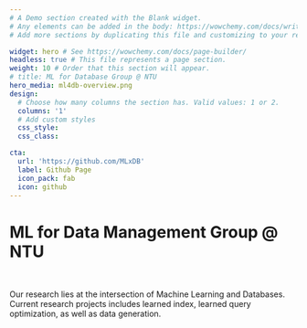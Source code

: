 ```yaml
---
# A Demo section created with the Blank widget.
# Any elements can be added in the body: https://wowchemy.com/docs/writing-markdown-latex/
# Add more sections by duplicating this file and customizing to your requirements.

widget: hero # See https://wowchemy.com/docs/page-builder/
headless: true # This file represents a page section.
weight: 10 # Order that this section will appear.
# title: ML for Database Group @ NTU
hero_media: ml4db-overview.png
design:
  # Choose how many columns the section has. Valid values: 1 or 2.
  columns: '1'
  # Add custom styles
  css_style:
  css_class:

cta:
  url: 'https://github.com/MLxDB'
  label: Github Page
  icon_pack: fab
  icon: github
---
```


# ML for Data Management Group @ NTU
<br>

Our research lies at the intersection of Machine Learning and Databases. Current research projects includes learned index, learned query optimization, as well as data generation. 


<br>
<!-- The **ML for Data Management Group** at NTU focuses on the application of machine learning techniques to various components of database management systems, with the vision of building an intelligent, self-adpative data system. Our current research inclues learned index, learned query optimization, as well as data generation. -->
